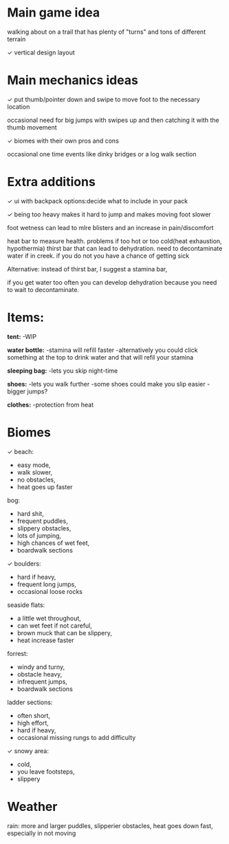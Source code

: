 # Main game idea
walking about on a trail that has plenty of "turns" and tons of different terrain

✓ vertical design layout

# Main mechanics ideas

✓ put thumb/pointer down and swipe to move foot to the necessary location

occasional need for big jumps with swipes up and then catching it with the thumb movement

✓ biomes with their own pros and cons

occasional one time events like dinky bridges or a log walk section

# Extra additions
✓ ui with backpack options:decide what to include in your pack

✓ being too heavy makes it hard to jump and makes moving foot slower

foot wetness can lead to mlre blisters and an increase in pain/discomfort

heat bar to measure health. problems if too hot or too cold(heat exhaustion, hypothermia)
thirst bar that can lead to dehydration. need to decontaminate water if in creek. if you do not you have a chance of getting sick

Alternative: instead of thirst bar, I suggest a stamina bar, 

if you get water too often you can develop dehydration because you need to wait to decontaminate.

# Items:

**tent:**
-WIP

**water bottle:**
-stamina will refill faster
-alternatively you could click something at the top to drink water and that will refil your stamina

**sleeping bag:**
-lets you skip night-time

**shoes:**
-lets you walk further
-some shoes could make you slip easier
-bigger jumps?

**clothes:**
-protection from heat

# Biomes

✓ beach: 
- easy mode, 
- walk slower, 
- no obstacles, 
- heat goes up faster

bog: 
- hard shit, 
- frequent puddles, 
- slippery obstacles, 
- lots of jumping, 
- high chances of wet feet, 
- boardwalk sections

✓ boulders: 
- hard if heavy, 
- frequent long jumps, 
- occasional loose rocks

seaside flats: 
- a little wet throughout, 
- can wet feet if not careful, 
- brown muck that can be slippery, 
- heat increase faster

forrest: 
- windy and turny, 
- obstacle heavy, 
- infrequent jumps, 
- boardwalk sections

ladder sections: 
- often short, 
- high effort, 
- hard if heavy, 
- occasional missing rungs to add difficulty

✓ snowy area: 
- cold, 
- you leave footsteps, 
- slippery

# Weather
rain: more and larger puddles, slipperier obstacles, heat goes down fast, especially in not moving
